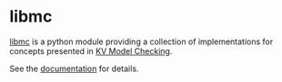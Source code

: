 # libmc

[libmc][1] is a python module providing a collection of implementations for
concepts presented in [KV Model Checking][2].

See the [documentation][3] for details.

[1]: https://github.com/phlo/libmc
[2]: http://fmv.jku.at/mc
[3]: https://phlo.github.io/libmc
